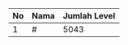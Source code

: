 | No | Nama            | Jumlah Level |
|----|-----------------|--------------|
| 1  | #    |    5043        |
